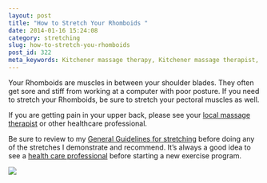 ```yaml
---
layout: post
title: "How to Stretch Your Rhomboids "
date: 2014-01-16 15:24:08
category: stretching
slug: how-to-stretch-you-rhomboids
post_id: 322
meta_keywords: Kitchener massage therapy, Kitchener massage therapist, massage therapist Kitchener , massage therapy Kitchener, Kitchener registered massage therapy, Kitchener registered massage therapist, registered massage therapist Kitchener , registered massage therapy Kitchener, Deep tissue massage, massage, sports massage, Kitchener sports massage, massage therapy, massage therapist, registered massage therapist, registered massage therapy, stretching, stretching, stretch rhomboid, how to stretch rhomboid 
---
```

<p>Your Rhomboids are muscles in between your shoulder blades. They often get sore and stiff from working at a computer with poor posture. If you need to stretch your Rhomboids, be sure to stretch your pectoral muscles as well.

</p>

<p>If you are getting pain in your upper back, please see your <a href="{{site.url}}/about/index.html">local massage therapist</a> or other healthcare professional.</p>

<p>Be sure to review to my <a href="{{site.url}}/stretching/general-guidelines-for-stretching/index.html">General Guidelines for stretching</a> before doing any of the stretches I demonstrate and recommend. It’s always a good idea to see a <a href="{{site.url}}/generalmassagetherapy/governance-of-massage-therapy/index.html">health care professional</a> before starting a new exercise program.</p>

<div class="entry-image">
	<a href="https://www.youtube.com/watch?v=W67Z13XT-50" data-lightbox="iframe">
	<img src="https://img.youtube.com/vi/W67Z13XT-50/0.jpg" frameborder="0">
	</a>
</div>
